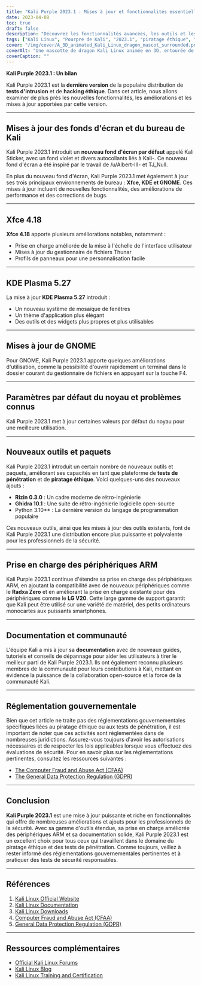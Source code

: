 ```yaml
---
title: "Kali Purple 2023.1 : Mises à jour et fonctionnalités essentielles"
date: 2023-04-08
toc: true
draft: false
description: "Découvrez les fonctionnalités avancées, les outils et les améliorations de Kali Purple 2023.1 dans notre revue complète destinée aux hackers éthiques et aux passionnés de cybersécurité."
tags: ["Kali Linux", "Pourpre de Kali", "2023.1", "piratage éthique", "tests de pénétration", "cybersécurité", "outils", "cadre d'exploitation", "Mises à jour de Kali ARM", "Kali NetHunter", "Documentation Kali", "Support du noyau", "Prise en charge Bluetooth", "LineageOS", "OneUI", "Radxa Zero", "SBC", "correctifs du noyau", "contributions communautaires", "Kali Discord", "Mises à jour Linux", "distribution de hacking éthique", "nouvelles fonctionnalités", "Améliorations", "Xfce", "KDE", "GNOME", "Xfce 4.18", "KDE Plasma 5.27", "nouveaux outils et paquets", "Prise en charge des dispositifs ARM", "Documentation Kali", "les réglementations gouvernementales"]
cover: "/img/cover/A_3D_animated_Kali_Linux_dragon_mascot_surrounded.png"
coverAlt: "Une mascotte de dragon Kali Linux animée en 3D, entourée de divers outils de cybersécurité et de piratage, assise sur un bouclier orné d'un dragon violet."
coverCaption: ""
---
```


**Kali Purple 2023.1 : Un bilan**

Kali Purple 2023.1 est la **dernière version** de la populaire distribution de **tests d'intrusion** et de **hacking éthique**. Dans cet article, nous allons examiner de plus près les nouvelles fonctionnalités, les améliorations et les mises à jour apportées par cette version.

______

## Mises à jour des fonds d'écran et du bureau de Kali

Kali Purple 2023.1 introduit un **nouveau fond d'écran par défaut** appelé Kali Sticker, avec un fond violet et divers autocollants liés à Kali-. Ce nouveau fond d'écran a été inspiré par le travail de /u/Albert-III- et TJ_Null.

En plus du nouveau fond d'écran, Kali Purple 2023.1 met également à jour ses trois principaux environnements de bureau : **Xfce, KDE et GNOME**. Ces mises à jour incluent de nouvelles fonctionnalités, des améliorations de performance et des corrections de bugs.

______

## Xfce 4.18

**Xfce 4.18** apporte plusieurs améliorations notables, notamment :

- Prise en charge améliorée de la mise à l'échelle de l'interface utilisateur
- Mises à jour du gestionnaire de fichiers Thunar
- Profils de panneaux pour une personnalisation facile

______

## KDE Plasma 5.27

La mise à jour **KDE Plasma 5.27** introduit :

- Un nouveau système de mosaïque de fenêtres
- Un thème d'application plus élégant
- Des outils et des widgets plus propres et plus utilisables

______

## Mises à jour de GNOME

Pour GNOME, Kali Purple 2023.1 apporte quelques améliorations d'utilisation, comme la possibilité d'ouvrir rapidement un terminal dans le dossier courant du gestionnaire de fichiers en appuyant sur la touche F4.

______

## Paramètres par défaut du noyau et problèmes connus

Kali Purple 2023.1 met à jour certaines valeurs par défaut du noyau pour une meilleure utilisation.

______

## Nouveaux outils et paquets

Kali Purple 2023.1 introduit un certain nombre de nouveaux outils et paquets, améliorant ses capacités en tant que plateforme de **tests de pénétration** et de **piratage éthique**. Voici quelques-uns des nouveaux ajouts :

- **Rizin 0.3.0** : Un cadre moderne de rétro-ingénierie
- **Ghidra 10.1** : Une suite de rétro-ingénierie logicielle open-source
- Python 3.10** : La dernière version du langage de programmation populaire

Ces nouveaux outils, ainsi que les mises à jour des outils existants, font de Kali Purple 2023.1 une distribution encore plus puissante et polyvalente pour les professionnels de la sécurité.

______

## Prise en charge des périphériques ARM

Kali Purple 2023.1 continue d'étendre sa prise en charge des périphériques ARM, en ajoutant la compatibilité avec de nouveaux périphériques comme le **Radxa Zero** et en améliorant la prise en charge existante pour des périphériques comme le **LG V20**. Cette large gamme de support garantit que Kali peut être utilisé sur une variété de matériel, des petits ordinateurs monocartes aux puissants smartphones.

______

## Documentation et communauté

L'équipe Kali a mis à jour sa **documentation** avec de nouveaux guides, tutoriels et conseils de dépannage pour aider les utilisateurs à tirer le meilleur parti de Kali Purple 2023.1. Ils ont également reconnu plusieurs membres de la communauté pour leurs contributions à Kali, mettant en évidence la puissance de la collaboration open-source et la force de la communauté Kali.

______

## Réglementation gouvernementale

Bien que cet article ne traite pas des réglementations gouvernementales spécifiques liées au piratage éthique ou aux tests de pénétration, il est important de noter que ces activités sont réglementées dans de nombreuses juridictions. Assurez-vous toujours d'avoir les autorisations nécessaires et de respecter les lois applicables lorsque vous effectuez des évaluations de sécurité. Pour en savoir plus sur les réglementations pertinentes, consultez les ressources suivantes :

- [The Computer Fraud and Abuse Act (CFAA)](https://en.wikipedia.org/wiki/Computer_Fraud_and_Abuse_Act#:~:text=The%20Computer%20Fraud%20and%20Abuse%20Act%20of%201986,without%20authorization%2C%20or%20in%20excess%20of%20authorization.%20)
- [The General Data Protection Regulation (GDPR)](https://gdpr.eu/)

______

## Conclusion

**Kali Purple 2023.1** est une mise à jour puissante et riche en fonctionnalités qui offre de nombreuses améliorations et ajouts pour les professionnels de la sécurité. Avec sa gamme d'outils étendue, sa prise en charge améliorée des périphériques ARM et sa documentation solide, Kali Purple 2023.1 est un excellent choix pour tous ceux qui travaillent dans le domaine du piratage éthique et des tests de pénétration. Comme toujours, veillez à rester informé des réglementations gouvernementales pertinentes et à pratiquer des tests de sécurité responsables.

______

## Références

1. [Kali Linux Official Website](https://www.kali.org/)
2. [Kali Linux Documentation](https://www.kali.org/docs/)
3. [Kali Linux Downloads](https://www.kali.org/get-kali/)
4. [Computer Fraud and Abuse Act (CFAA)](https://en.wikipedia.org/wiki/Computer_Fraud_and_Abuse_Act#:~:text=The%20Computer%20Fraud%20and%20Abuse%20Act%20of%201986,without%20authorization%2C%20or%20in%20excess%20of%20authorization.%20)
5. [General Data Protection Regulation (GDPR)](https://gdpr.eu/)

______

## Ressources complémentaires

- [Official Kali Linux Forums](https://forums.kali.org/)
- [Kali Linux Blog](https://www.kali.org/blog/)
- [Kali Linux Training and Certification](https://www.offensive-security.com/)



